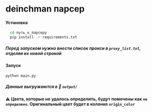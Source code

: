 # deinchman парсер
#### Установка

```bash
  cd путь_к_парсеру
  pip install -r requirements.txt
```
##### Перед запуском нужно внести список прокси в **`proxy_list.txt`**, отделяя их новой строкой
###
#### Запуск
```bash
python main.py
```

##### Данные выгружаются в 📁 **`output/`**
#### ⚠️ Цвета, которые не удалось определить, будут помечены как `не определено`. Оригинальный цвет будет в колонке `origin_color`
